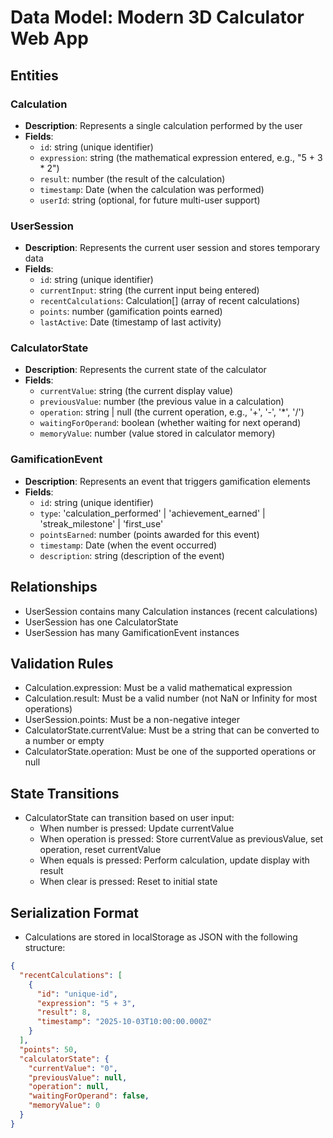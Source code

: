 # Data Model: Modern 3D Calculator Web App

## Entities

### Calculation
- **Description**: Represents a single calculation performed by the user
- **Fields**:
  - `id`: string (unique identifier)
  - `expression`: string (the mathematical expression entered, e.g., "5 + 3 * 2")
  - `result`: number (the result of the calculation)
  - `timestamp`: Date (when the calculation was performed)
  - `userId`: string (optional, for future multi-user support)

### UserSession
- **Description**: Represents the current user session and stores temporary data
- **Fields**:
  - `id`: string (unique identifier)
  - `currentInput`: string (the current input being entered)
  - `recentCalculations`: Calculation[] (array of recent calculations)
  - `points`: number (gamification points earned)
  - `lastActive`: Date (timestamp of last activity)

### CalculatorState
- **Description**: Represents the current state of the calculator
- **Fields**:
  - `currentValue`: string (the current display value)
  - `previousValue`: number (the previous value in a calculation)
  - `operation`: string | null (the current operation, e.g., '+', '-', '*', '/')
  - `waitingForOperand`: boolean (whether waiting for next operand)
  - `memoryValue`: number (value stored in calculator memory)

### GamificationEvent
- **Description**: Represents an event that triggers gamification elements
- **Fields**:
  - `id`: string (unique identifier)
  - `type`: 'calculation_performed' | 'achievement_earned' | 'streak_milestone' | 'first_use'
  - `pointsEarned`: number (points awarded for this event)
  - `timestamp`: Date (when the event occurred)
  - `description`: string (description of the event)

## Relationships
- UserSession contains many Calculation instances (recent calculations)
- UserSession has one CalculatorState
- UserSession has many GamificationEvent instances

## Validation Rules
- Calculation.expression: Must be a valid mathematical expression
- Calculation.result: Must be a valid number (not NaN or Infinity for most operations)
- UserSession.points: Must be a non-negative integer
- CalculatorState.currentValue: Must be a string that can be converted to a number or empty
- CalculatorState.operation: Must be one of the supported operations or null

## State Transitions
- CalculatorState can transition based on user input:
  - When number is pressed: Update currentValue
  - When operation is pressed: Store currentValue as previousValue, set operation, reset currentValue
  - When equals is pressed: Perform calculation, update display with result
  - When clear is pressed: Reset to initial state

## Serialization Format
- Calculations are stored in localStorage as JSON with the following structure:
```json
{
  "recentCalculations": [
    {
      "id": "unique-id",
      "expression": "5 + 3",
      "result": 8,
      "timestamp": "2025-10-03T10:00:00.000Z"
    }
  ],
  "points": 50,
  "calculatorState": {
    "currentValue": "0",
    "previousValue": null,
    "operation": null,
    "waitingForOperand": false,
    "memoryValue": 0
  }
}
```